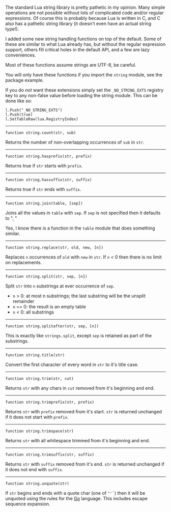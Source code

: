 
The standard Lua string library is pretty pathetic in my opinion. Many simple operations are not possible without
lots of complicated code and/or regular expressions. Of course this is probably because Lua is written in C, and C
also has a pathetic string library (it doesn't even have an actual string type!).

I added some new string handling functions on top of the default. Some of these are similar to what Lua already has, but
without the regular expression support, others fill critical holes in the default API, and a few are lazy conveniences.

Most of these functions assume strings are UTF-8, be careful.

You will only have these functions if you import the `string` module, see the package example.

If you do *not* want these extensions simply set the `_NO_STRING_EXTS` registry key to any non-false value before
loading the string module. This can be done like so:

	l.Push("_NO_STRING_EXTS")
	l.Push(true)
	l.SetTableRaw(lua.RegistryIndex)

* * *

	function string.count(str, sub)

Returns the number of non-overlapping occurrences of `sub` in `str`.

* * *

	function string.hasprefix(str, prefix)

Returns true if `str` starts with `prefix`.

* * *

	function string.hassuffix(str, suffix)

Returns true if `str` ends with `suffix`.

* * *

	function string.join(table, [sep])

Joins all the values in `table` with `sep`. If `sep` is not specified then it defaults to ", "

Yes, I know there is a function in the `table` module that does something similar.

* * *

	function string.replace(str, old, new, [n])

Replaces `n` occurrences of `old` with `new` in `str`.
If `n` < 0 then there is no limit on replacements.

* * *

	function string.split(str, sep, [n])

Split `str` into `n` substrings at ever occurrence of `sep`.

* `n` > 0: at most n substrings; the last substring will be the unsplit remainder
* `n` == 0: the result is an empty table
* `n` < 0: all substrings

* * *

	function string.splitafter(str, sep, [n])

This is exactly like `strings.split`, except `sep` is retained as part of the substrings.

* * *

	function string.title(str)

Convert the first character of every word in `str` to it's title case.

* * *

	function string.trim(str, cut)

Returns `str` with any chars in `cut` removed from it's beginning and end.

* * *

	function string.trimprefix(str, prefix)

Returns `str` with `prefix` removed from it's start. `str` is returned unchanged if it does not start with `prefix`.

* * *

	function string.trimspace(str)

Returns `str` with all whitespace trimmed from it's beginning and end.

* * *

	function string.trimsuffix(str, suffix)

Returns `str` with `suffix` removed from it's end. `str` is returned unchanged if it does not end with `suffix`.

* * *

	function string.unquote(str)

If `str` begins and ends with a quote char (one of `` "'` ``) then it will be unquoted using the rules for the
[Go](golang.org) language. This includes escape sequence expansion.
